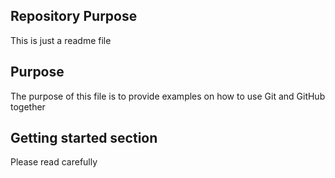 ## Repository Purpose

This is just a readme file

## Purpose

The purpose of this file is to provide examples
on how to use Git and GitHub together

## Getting started section 

Please read carefully 
